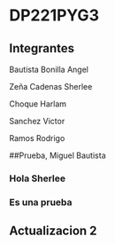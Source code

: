 # DP221PYG3
## Integrantes
<p>Bautista Bonilla Angel </p>
<p>Zeña Cadenas Sherlee </p>
<p>Choque Harlam </p>
<p>Sanchez Victor </p>
<p>Ramos Rodrigo</p>


##Prueba, Miguel Bautista
### Hola Sherlee
### Es una prueba

## Actualizacion 2